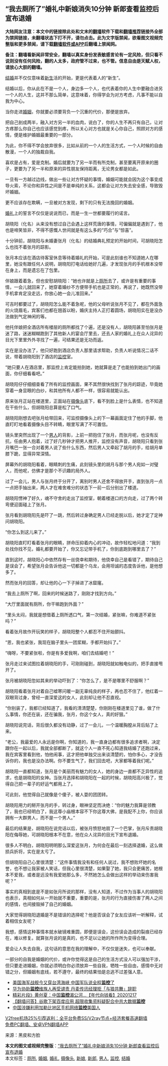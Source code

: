  <h2>“我去厕所了”婚礼中新娘消失10分钟 新郎查看监控后宣布退婚</h2> <p class="notice"><b>大陆网友注意：本文中的链接除此处和文末的<a href="https://github.com/bannedbook/fanqiang" >翻墙</a>软件下载和<a href="https://github.com/killgcd/justmysocks/blob/master/README.md">翻墙推荐</a>链接外全部为禁网链接，未翻墙状态下打不开，请勿点击。此为文字版禁闻，欲看图文视频完整版和更多禁闻，请下载<a href="https://github.com/bannedbook/fanqiang">翻墙软件或APP</a>后翻墙上禁闻网。</p><p>备注：翻墙看新闻非常安全，翻墙以真实身份发表敏感言论有一定风险，但只看不说则没有任何风险，翻的人太多，政府管不过来，也不管。信息自由是天赋人权，请放心大胆的翻墙。</b></p>  <div class="entry"> <p><a href="https://www.bannedbook.org/bnews/tag/%e7%bb%93%e5%a9%9a/" class="st_tag internal_tag" rel="tag" title="标签 结婚 下的日志">结婚</a>并不仅仅意味着<span class='wp_keywordlink'><a href="https://www.bannedbook.org/forum2/topic1642.html" title="正见网《新生》" target="_blank">新生</a></span>活的开始，更是代表着人的“新生”。</p> <p>结婚以后，你从此在不是一个人，身边多一个人，也代表着你的人生中要融合进另一个人的人生，这并不那么简单，这意味着，你得学会为对方考虑，凡事不能以自我为中心。</p> <p>当你走进<a href="https://www.bannedbook.org/bnews/tag/%e5%a9%9a%e5%a7%bb/" class="st_tag internal_tag" rel="tag" title="标签 婚姻 下的日志">婚姻</a>，你就要必须要背负一个沉重的代价，那便是放弃。</p> <p>把自己剖成两半，融入对方另一半的血肉，说白了，你的人生不再只有自己，让对方疼那么你自己也应该感觉到疼，所以关心对方也就是关心你自己，照顾对方的感情，便是维护婚姻最重要的一部分。</p> <p>为此，你不得不学会放弃很多，比如从前的一个人的生活方式，一个人时候的自由散漫，一个人的独裁自我。</p> <p>喜欢是占有，爱是克制。婚后就要为了另一半而有所克制，甚至要离开原来的圈子，更要为了另一半和原来的异性朋友保持距离，无论男女都是如此。</p> <p>一旦有一方越过边线，做出一些让对方怀疑的事情，婚姻可能就会因为这个事变成导火索，不论你和异性之间是不是单纯的关系，这都会让对方失去安全感，导致毁坏婚姻。</p> <p>更不应该存在欺瞒，一旦被对方发现，剩下的只有无法挽回的婚姻。</p> <p><a href="https://www.bannedbook.org/bnews/tag/%e5%a9%9a%e7%a4%bc/" class="st_tag internal_tag" rel="tag" title="标签 婚礼 下的日志">婚礼</a>上的誓言不仅仅是说说而已，而是一生一世都要履行的诺言。</p> <p>胡晓阳（化名）从来没有想过自己会遇上这样荒唐的事情，可偏偏就是遇到了，他也是啼笑皆非，不得不感慨人世间就是有这么多的“巧合”与“惊喜”。</p> <p>十分钟前，胡晓阳与未婚妻张月（化名）的结婚典礼预定的开始时间，可胡晓阳怎么也找不着张月的踪影。</p> <p>张月本应该在酒店待客室休息等待着婚礼的开始，可是此刻谁也不知道她人在哪里，她没有跟任何人说明，胡晓阳打电话给她好几遍，才发现张月的手机根本没带在身上，而是遗忘在了包里。</p> <p>伴娘跟着着急，但也安慰胡晓阳：“她也许就是上<a href="https://www.bannedbook.org/bnews/tag/%e5%8e%95%e6%89%80/" class="st_tag internal_tag" rel="tag" title="标签 厕所 下的日志">厕所</a>去了，或许是有重要的事情，一会儿就回来了，她穿着婚纱不方便带手机也是正常的，再说了，她既然没带手机拿肯定没走远，你放心她一会儿准回来。”</p>  <p>可吉时都要过了，胡晓阳怎么能不着急呢，他的父母听说张月不见了，都在外面急的火烧眉毛，宾客们也都在翘首以盼，婚庆主持人正打着圆场，胡晓阳实在是没办法做到气定神闲的等。</p> <p>他托伴娘把全酒店所有楼层的厕所都找了个遍，还是没有人，胡晓阳甚至怕张月是迷了路，迷迷糊糊跑到了其他新人的宴会厅里去，还去人家的婚礼上在众人诧异的目光下里里外外寻找了一遍，可结果还是无功而返。</p> <p>实在是没办法了，他只好跑到酒店负责人那里请求帮助，负责人听说情况二话不说，带着胡晓阳到了酒店的<a href="https://www.bannedbook.org/bnews/tag/%e7%9b%91%e6%8e%a7/" class="st_tag internal_tag" rel="tag" title="标签 监控 下的日志">监控</a>室。</p> <p>“她只要人在酒店里，那监控上肯定能拍到她，她就算是走了也能拍到她出门的画面，你仔细看看吧。”</p> <p>胡晓阳仔仔细细查看了所有的监控画面，果不其然很快找到了张月的踪迹，毕竟她穿着一身显眼的白纱，和其他所有人都不一样，很容易就能认出。</p> <p>原来张月正站在楼道里，正面站在<a href="https://www.bannedbook.org/bnews/tag/%E6%91%84%E5%83%8F%E5%A4%B4/" class="st_tag internal_tag" rel="tag" title="标签 摄像头 下的日志">摄像头</a>底下，看不到脸上是什么表情，也不知道在干些什么，但胡晓阳总算是松了口气。</p> <p>胡晓阳刚想去吧张月给带回来，可监控摄像头上的下一幕画面定住了他的手脚，他直盯盯地看着摄像头目不转睛，眼里写满了不可置信。</p> <p>镜头里突然出现了一个<a href="https://www.bannedbook.org/bnews/tag/%e7%94%b7%e4%ba%ba/" class="st_tag internal_tag" rel="tag" title="标签 男人 下的日志">男人</a>的背影，上前一把抱住了张月，而张月呢，也没有反抗，任由男人抱着，过了好几秒钟才把男人推开，监控没有声音，胡晓阳只看到张月嘴巴一张一合对着男人说了些什么东西，然后男人又牵起了胡月的手，给胡月单膝下跪，显得异常深情。</p> <p>屏幕外的胡晓阳看着，眼睛刺的生痛，此刻镜头里的胡月与那个男人宛如一对璧人，而他呢，仿佛才是那个不识趣的局外人。</p> <p>过了一会儿，男人与张月终于分开了，离别时男人还舍不得放开手，直到张月一点一点把手抽出来，两人才在难舍难分的状态下一前一后分别出了楼道。</p> <p>胡晓阳愣神了好久，魂不守舍的走出了监控室，朝着楼道口的方向走，过了两个转弯便迎面碰上了张月。</p> <p>张月看到胡晓阳先是吓了一跳，然后转过身确定男人已经走脱以后，她才定了定神问胡晓阳。</p> <p>“你怎么到这儿来了。”</p>  <p>胡晓阳直盯盯看着张月的眼睛，拼命压抑着内心的冲动，故作轻松地问道：“我到处找你找不见，婚礼都要开始了，你又忘记带手机了，你到底跑到哪里去了？”</p> <p>直到这时，胡晓阳心中依然存有一丝侥幸和期待，他侥幸自己是看错了，期待自己是误会了，希望张月会告诉他这一切都是个乌龙，会用坦诚的态度告诉他，是他想多了。</p> <p>然而张月的回答，却让他的心一下子掉进了冰窟窿。</p> <p>“我去上厕所了啊，回来的时候迷路了，刚刚才找到方向。”</p> <p>“大厅里面就有厕所，你干嘛跑到外面？”</p> <p>“里头太闷，我就是想借着上厕所透口气，第一次结婚，紧张嘛，你难道不紧张吗？”</p> <p>看着张月故作开玩笑的样子，胡晓阳整个人都忍不住开始颤抖。</p> <p>“恩，我也紧张，我现在脑子里头一团浆糊，手都开始抖了。”</p> <p>“嗨呀，不要紧张啦，你是有多爱我啊，咱们去结婚吧！”</p> <p>张月走过来试图拉着胡晓阳的手，可刚刚碰到，胡晓阳就如触电似的，把手直接甩开了。</p> <p>张月被胡晓阳忽如其来的举动吓到了：“你怎么了，是不是哪里不舒服啊？”</p> <p>胡晓阳看着张月对着自己嘘寒问暖一副无辜纯良的样子，再也忍不住了，他红着一双眼背过身，曾经一直深爱这的女人，此刻却让他不忍直视。</p> <p>“你别装了，我都已经知道了，我看的清清楚楚，你刚刚在楼道里见了谁，做了什么事情，你还在装，还在骗我，张月，你这个女人，真的好狠。”</p>  <p>胡晓阳说完话，背后很久都没有动静，过了一会儿，一个温暖胸膛从背后贴了上来。</p> <p>“老公，我最爱的人永远是你啊，你知道的，我一直身边都有很多追求者啊，决定跟你在一起以后，我就全部都断了，就这个人一直不死心知道我结婚了还跑过来，我在宾客里看到他，怕他闹事，这才把他单独交出来谈清楚的，怕你多心，才没告诉你的，我也是没办法啊。你不要生气了，我们回去吧，大家都等着我们呢。”</p> <p>胡晓阳一直都知道，张月是个美丽而有魅力的女人，她的身边一直都不乏异性的追求，也是胡晓阳的女神。当张月选择和胡晓阳在一起的时候，胡晓阳高兴极了，觉得自己把一辈子的好运气都用上了。</p> <p>可此刻，他觉得自己就像是个傻子，被人耍的团团转。</p> <p>胡晓阳用力的掰开张月的手，转过身，眼神坚定而决绝：“你的魅力我算是领教了，我也已经明白了，我这尊小庙根本容不下你这尊大佛，是我配不上你，你应该拥有一大群男人，而不是一个男人。”</p> <p>最后的结果是，胡晓阳在说完话以后，被张月愤怒地扇了一个巴掌，张月斥责胡晓阳在侮辱她，可胡晓阳根本不在意，他在众人诧异的目光下宣布退婚。</p> <p>很多人不明白，胡晓阳明明那么深爱这张月，为何会在最后一刻选择退婚，这么做损兵折将，实在是太亏了。</p> <p>但胡晓阳自己心里很清楚：“这件事情我没有和任何人说过，我不想败坏她的名誉，也不想让我家被人笑话，但我心里很清楚，如果娶了她，我只会更痛苦，她根本不爱我，或者是远没有我爱她那么多，不然她怎么会做出这样的举动来伤害我呢？”</p> <p>事实的真相到底是不是如张月所说的那样，没有人知道，不过作为当事人的胡晓阳也表示，真相如何从一开始就不重要，重要的是，张月的行为直接伤害了两人之间的感情，也间接毁掉了自己的婚姻。</p> <p>大家觉得胡晓阳退婚是不是错误的选择呢？他是否误会了女友应该听一听解释，试着相信女友呢？</p> <p>我想，感情这种事情本就水破镜难重圆，即便是误会，这份误会造成的裂痕已经存在，难以修复。就算张月说的是真的，也不足以让她的所作所为变得合理。</p> <p>爱会让人失去自我，这句话的意思在我的理解中，不仅仅是迷失，也可以奉献。</p> <p>一部分的自我是婚姻的代价，或许你觉得这是自己的生活方式没人可以强加干涉，但只要走进婚姻，你就必须明白你必须放弃一些自我，牺牲一些自由，感情中无对错之分，但婚姻有底线，若不遵守，最终的结果怕是总逃不过差强人意。</p>  <ul class='op-related-articles' title='相关阅读'> <li><a href='https://www.bannedbook.org/bnews/taiwannews/20201219/1451168.html' target='_blank'>美国海军战舰今又穿台湾海峡 中国军队说全程<b>监控</b>了</a></li> <li><a href='https://www.bannedbook.org/bnews/headline/20201218/1449993.html' target='_blank'>华为协助<b>监控</b>维族人再受谴责 丹麦传讯经理拒「与狼共舞」辞职</a></li> <li><a href='https://www.bannedbook.org/bnews/taiwannews/20201217/1449862.html' target='_blank'>精彩片段》黄创夏：中国<b>监控</b>湄公河...【年代向钱看】20201217</a></li> <li><a href='https://www.bannedbook.org/bnews/fanqiang/20201216/1448822.html' target='_blank'>【翻墙问答】谷歌下架百度应用 超限收集资料疑配合中共大数据<b>监控</b></a></li> <li><a href='https://www.bannedbook.org/bnews/headline/20201216/1448609.html' target='_blank'>中国涉嫌利用加勒比地区手机网络<b>监控</b>美国人</a></li> </ul> <p class="texttj"> <a href="https://www.bannedbook.org/forum23/topic22702.html" target="_blank">V2free机场25%引荐返利：全平台免费SS/V2ray节点+经济套餐高速翻墙</a><br/> <a href="https://github.com/bannedbook/fanqiang/wiki/%E7%A6%81%E9%97%BB%E7%BD%91%E5%AE%89%E5%8D%93%E7%BF%BB%E5%A2%99%E6%96%B0%E9%97%BBAPP" target="_blank">免费PC翻墙、安卓VPN翻墙APP</a></p><p> 来源：黑皮和方脸 </p><a name='sharetosocial'></a>       <div><b>本文的图文或视频完整版</b>：<a href='https://www.bannedbook.org/bnews/funmedia/20201220/1451368.html'>“我去厕所了”婚礼中新娘消失10分钟 新郎查看监控后宣布退婚</a></div>  </div><!--END ENTRY--> <div class="postfooter"> <div>本文标签：<a href="https://www.bannedbook.org/bnews/tag/%e5%8e%95%e6%89%80/" rel="tag">厕所</a>, <a href="https://www.bannedbook.org/bnews/tag/%e5%a9%9a%e5%a7%bb/" rel="tag">婚姻</a>, <a href="https://www.bannedbook.org/bnews/tag/%e5%a9%9a%e7%a4%bc/" rel="tag">婚礼</a>, <a href="https://www.bannedbook.org/bnews/tag/%E6%91%84%E5%83%8F%E5%A4%B4/" rel="tag">摄像头</a>, <a href="https://www.bannedbook.org/bnews/tag/%e6%96%b0%e5%a8%98/" rel="tag">新娘</a>, <a href="https://www.bannedbook.org/bnews/tag/%e6%96%b0%e9%83%8e/" rel="tag">新郎</a>, <a href="https://www.bannedbook.org/bnews/tag/%e7%94%b7%e4%ba%ba/" rel="tag">男人</a>, <a href="https://www.bannedbook.org/bnews/tag/%e7%9b%91%e6%8e%a7/" rel="tag">监控</a>, <a href="https://www.bannedbook.org/bnews/tag/%e7%bb%93%e5%a9%9a/" rel="tag">结婚</a></div>  </div><!--END POSTFOOTER--> 